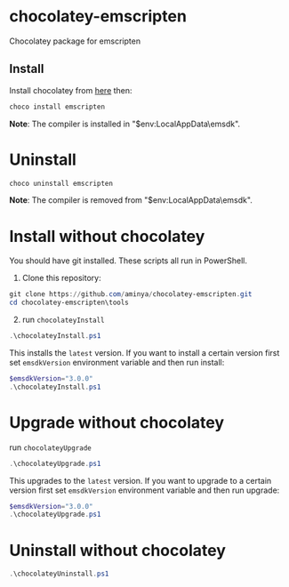 # chocolatey-emscripten
 Chocolatey package for emscripten

## Install
Install chocolatey from [here](https://chocolatey.org/install) then:
```ps1
choco install emscripten
```

**Note**: The compiler is installed in "$env:LocalAppData\emsdk".

# Uninstall
```ps1
choco uninstall emscripten
```

**Note**: The compiler is removed from "$env:LocalAppData\emsdk".

# Install without chocolatey
You should have git installed. These scripts all run in PowerShell.

1) Clone this repository:
```ps1
git clone https://github.com/aminya/chocolatey-emscripten.git
cd chocolatey-emscripten\tools
```

2) run `chocolateyInstall`
```ps1
.\chocolateyInstall.ps1
```

This installs the `latest` version. If you want to install a certain version first set `emsdkVersion` environment variable and then run install:
```ps1
$emsdkVersion="3.0.0"
.\chocolateyInstall.ps1
```

# Upgrade without chocolatey

run `chocolateyUpgrade`
```ps1
.\chocolateyUpgrade.ps1
```

This upgrades to the `latest` version. If you want to upgrade to a certain version first set `emsdkVersion` environment variable and then run upgrade:
```ps1
$emsdkVersion="3.0.0"
.\chocolateyUpgrade.ps1
```

# Uninstall without chocolatey
```ps1
.\chocolateyUninstall.ps1
```
